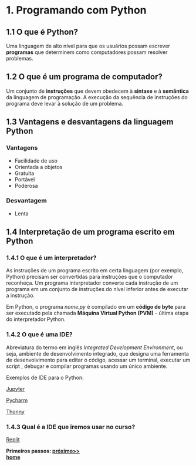 # 1. Programando com Python

## 1.1 O que é Python?
Uma linguagem de alto nível para que os usuários possam escrever **programas** que determinem como computadores possam resolver problemas.

## 1.2 O que é um programa de computador?
Um conjunto de **instruções** que devem obedecem à **sintaxe** e à **semântica** da linguagem de programação. A execução da sequência de instruções do programa deve levar à solução de um problema.

## 1.3 Vantagens e desvantagens da linguagem Python

### Vantagens
- Facilidade de uso
- Orientada a objetos
- Gratuita
- Portável
- Poderosa

### Desvantagem
- Lenta

## 1.4 Interpretação de um programa escrito em Python

### 1.4.1 O que é um interpretador?
As instruções de um programa escrito em certa linguagem (por exemplo, Python) precisam ser convertidas para instruções que o computador reconheça. Um programa interpretador converte cada instrução de um programa em um conjunto de instruções do nível inferior antes de executar a instrução.

Em Python, o programa *nome.py* é compilado em um **código de byte** para ser executado pela chamada **Máquina Virtual Python (PVM)** - última etapa do interpretador Python.

### 1.4.2 O que é uma IDE?
Abreviatura do termo em inglês *Integrated Development Environment*, ou seja, ambiente de desenvolvimento integrado, que designa uma ferramenta de desenvolvimento para editar o código, acessar um terminal, executar um script , debugar e compilar programas usando um único ambiente.

Exemplos de IDE para o Python:

[Jupyter](https://jupyter.org/)

[Pycharm](https://www.jetbrains.com/pycharm/)

[Thonny](https://thonny.org/)

### 1.4.3 Qual é a IDE que iremos usar no curso?

[Replit](https://replit.com/site/ide)

**Primeiros passos: [próximo>>](prog_replit.md)**  
**[home](https://github.com/claytonjasilva/claytonjasilva.github.io/blob/main/progPython_aulas.md)**
